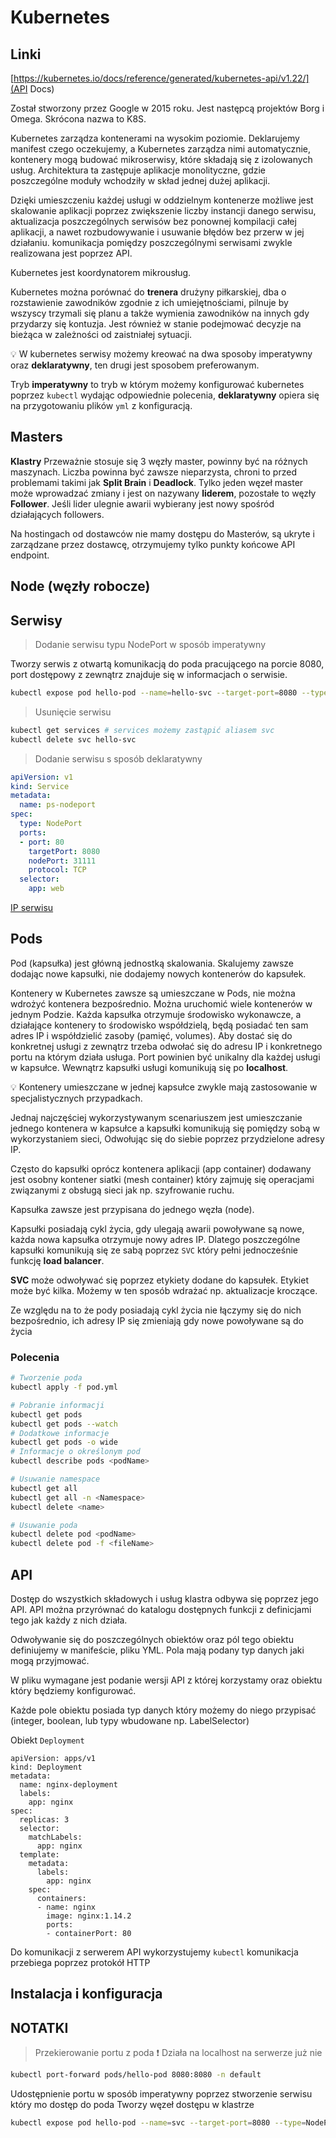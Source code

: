# Kubernetes

## Linki

[https://kubernetes.io/docs/reference/generated/kubernetes-api/v1.22/](API Docs)

Został stworzony przez Google w 2015 roku. Jest następcą projektów Borg i Omega. Skrócona nazwa to K8S.

Kubernetes zarządza kontenerami na wysokim poziomie. Deklarujemy manifest czego oczekujemy, a Kubernetes zarządza nimi automatycznie, kontenery mogą budować mikroserwisy, które składają się z izolowanych usług. Architektura ta zastępuje aplikacje monolityczne, gdzie poszczególne moduły wchodziły w skład jednej dużej aplikacji.

Dzięki umieszczeniu każdej usługi w oddzielnym kontenerze możliwe jest skalowanie aplikacji poprzez zwiększenie liczby instancji danego serwisu, aktualizacja poszczególnych serwisów bez ponownej kompilacji całej aplikacji, a nawet rozbudowywanie i usuwanie błędów bez przerw w jej działaniu. komunikacja pomiędzy poszczególnymi serwisami zwykle realizowana jest poprzez API.

Kubernetes jest koordynatorem mikrousług.

Kubernetes można porównać do **trenera** drużyny piłkarskiej, dba o rozstawienie zawodników zgodnie z ich umiejętnościami, pilnuje by wszyscy trzymali się planu a także wymienia zawodników na innych gdy przydarzy się kontuzja. Jest również w stanie podejmować decyzje na bieżąca w zależności od zaistniałej sytuacji.

:bulb: W kubernetes serwisy możemy kreować na dwa sposoby imperatywny oraz **deklaratywny**, ten drugi jest sposobem preferowanym.

Tryb **imperatywny** to tryb w którym możemy konfigurować kubernetes poprzez `kubectl` wydając odpowiednie polecenia, **deklaratywny** opiera się na przygotowaniu plików `yml` z konfiguracją.


## Masters

**Klastry**
Przeważnie stosuje się 3 węzły master, powinny być na różnych maszynach. Liczba powinna być zawsze nieparzysta, chroni to przed problemami takimi jak **Split Brain** i **Deadlock**.
Tylko jeden węzeł master może wprowadzać zmiany i jest on nazywany **liderem**, pozostałe to węzły **Follower**. Jeśli lider ulegnie awarii wybierany jest nowy spośród działających followers.

Na hostingach od dostawców nie mamy dostępu do Masterów, są ukryte i zarządzane przez dostawcę, otrzymujemy tylko punkty końcowe API endpoint.

## Node (węzły robocze)

## Serwisy

> Dodanie serwisu typu NodePort w sposób imperatywny

Tworzy serwis z otwartą komunikacją do poda pracującego na porcie 8080, port dostępowy z zewnątrz znajduje się w informacjach o serwisie.

```bash
kubectl expose pod hello-pod --name=hello-svc --target-port=8080 --type=NodePort
```

> Usunięcie serwisu

```bash
kubectl get services # services możemy zastąpić aliasem svc
kubectl delete svc hello-svc
```

> Dodanie serwisu s sposób deklaratywny

```yml
apiVersion: v1
kind: Service
metadata:
  name: ps-nodeport
spec:
  type: NodePort
  ports:
  - port: 80
    targetPort: 8080
    nodePort: 31111
    protocol: TCP
  selector:
    app: web
```

[IP serwisu]("img/Kubernetes_service_IP.jpg")

## Pods

Pod (kapsułka) jest główną jednostką skalowania. Skalujemy zawsze dodając nowe kapsułki, nie dodajemy nowych kontenerów do kapsułek.

Kontenery w Kubernetes zawsze są umieszczane w Pods, nie można wdrożyć kontenera bezpośrednio. Można uruchomić wiele kontenerów w jednym Podzie.  Każda kapsułka otrzymuje środowisko wykonawcze, a działające kontenery to środowisko współdzielą, będą posiadać ten sam adres IP i współdzielić zasoby (pamięć, volumes). Aby dostać się do konkretnej usługi z zewnątrz trzeba odwołać się do adresu IP i konkretnego portu na którym działa usługa. Port powinien być unikalny dla każdej usługi w kapsułce. Wewnątrz kapsułki usługi komunikują się po **localhost**.

:bulb: Kontenery umieszczane w jednej kapsułce zwykle mają zastosowanie w specjalistycznych przypadkach.

Jednaj najczęściej wykorzystywanym scenariuszem jest umieszczanie jednego kontenera w kapsułce a kapsułki komunikują się pomiędzy sobą w wykorzystaniem sieci, Odwołując się do siebie poprzez przydzielone adresy IP.

Często do kapsułki oprócz kontenera aplikacji (app container) dodawany jest osobny kontener siatki (mesh container) który zajmuję się operacjami związanymi z obsługą sieci jak np. szyfrowanie ruchu.

Kapsułka zawsze jest przypisana do jednego węzła (node).

Kapsułki posiadają cykl życia, gdy ulegają awarii powoływane są nowe, każda nowa kapsułka otrzymuje nowy adres IP. Dlatego poszczególne kapsułki komunikują się ze sabą poprzez `SVC` który pełni jednocześnie funkcję **load balancer**.

**SVC** może odwoływać się poprzez etykiety dodane do kapsułek. Etykiet może być kilka. Możemy w ten sposób wdrażać np. aktualizacje kroczące.

Ze względu na to że pody posiadają cykl życia nie łączymy się do nich bezpośrednio, ich adresy IP się zmieniają gdy nowe powoływane są do życia

### Polecenia

```bash
# Tworzenie poda
kubectl apply -f pod.yml

# Pobranie informacji
kubectl get pods
kubectl get pods --watch
# Dodatkowe informacje
kubectl get pods -o wide
# Informacje o określonym pod
kubectl describe pods <podName>

# Usuwanie namespace
kubectl get all
kubectl get all -n <Namespace>
kubectl delete <name>

# Usuwanie poda
kubectl delete pod <podName>
kubectl delete pod -f <fileName>

```

## API

Dostęp do wszystkich składowych i usług klastra odbywa się poprzez jego API. API można przyrównać do katalogu dostępnych funkcji z definicjami tego jak każdy z nich działa.

Odwoływanie się do poszczególnych obiektów oraz pól tego obiektu definiujemy w manifeście, pliku YML. Pola mają podany typ danych jaki mogą przyjmować.

W pliku wymagane jest podanie wersji API z której korzystamy oraz obiektu który będziemy konfigurować.

Każde pole obiektu posiada typ danych który możemy do niego przypisać (integer, boolean, lub typy wbudowane np. LabelSelector)

Obiekt `Deployment`

```YML
apiVersion: apps/v1
kind: Deployment
metadata:
  name: nginx-deployment
  labels:
    app: nginx
spec:
  replicas: 3
  selector:
    matchLabels:
      app: nginx
  template:
    metadata:
      labels:
        app: nginx
    spec:
      containers:
      - name: nginx
        image: nginx:1.14.2
        ports:
        - containerPort: 80
```

Do komunikacji z serwerem API wykorzystujemy `kubectl` komunikacja przebiega poprzez protokół HTTP

## Instalacja i konfiguracja


## NOTATKI

> Przekierowanie portu z poda
:exclamation: Działa na localhost na serwerze już nie

```bash
kubectl port-forward pods/hello-pod 8080:8080 -n default
```

Udostępnienie portu w sposób imperatywny poprzez stworzenie serwisu który mo dostęp do poda
Tworzy węzeł dostępu w klastrze

```bash
kubectl expose pod hello-pod --name=svc --target-port=8080 --type=NodePort
```

